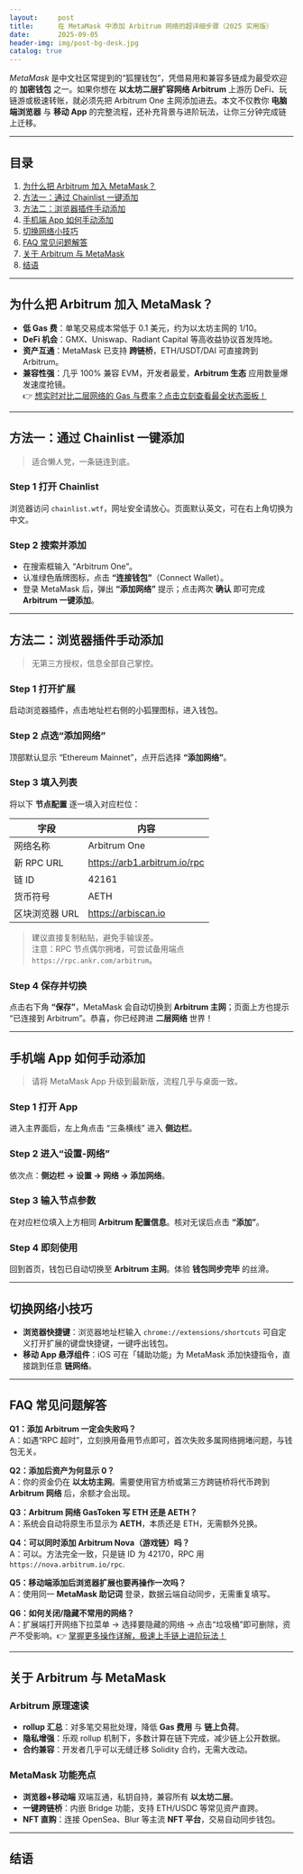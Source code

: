 ```yaml
---
layout:     post
title:      在 MetaMask 中添加 Arbitrum 网络的超详细步骤（2025 实用版）
date:       2025-09-05
header-img: img/post-bg-desk.jpg
catalog: true
---
```


_MetaMask_ 是中文社区常提到的“狐狸钱包”，凭借易用和兼容多链成为最受欢迎的 **加密钱包** 之一。如果你想在 **以太坊二层扩容网络 Arbitrum** 上游历 DeFi、玩链游或极速转账，就必须先把 Arbitrum One 主网添加进去。本文不仅教你 **电脑端浏览器** 与 **移动 App** 的完整流程，还补充背景与进阶玩法，让你三分钟完成链上迁移。

---

## 目录

1. [为什么把 Arbitrum 加入 MetaMask？](#为什么把-arbitrum-加入-metamask)
2. [方法一：通过 Chainlist 一键添加](#方法一通过-chainlist-一键添加)
3. [方法二：浏览器插件手动添加](#方法二浏览器插件手动添加)
4. [手机端 App 如何手动添加](#手机端-app-如何手动添加)
5. [切换网络小技巧](#切换网络小技巧)
6. [FAQ 常见问题解答](#faq-常见问题解答)
7. [关于 Arbitrum 与 MetaMask](#关于-arbitrum-与-metamask)
8. [结语](#结语)

---

## 为什么把 Arbitrum 加入 MetaMask？

- **低 Gas 费**：单笔交易成本常低于 0.1 美元，约为以太坊主网的 1/10。
- **DeFi 机会**：GMX、Uniswap、Radiant Capital 等高收益协议首发阵地。
- **资产互通**：MetaMask 已支持 **跨链桥**，ETH/USDT/DAI 可直接跨到 Arbitrum。
- **兼容性强**：几乎 100% 兼容 EVM，开发者最爱，**Arbitrum 生态** 应用数量爆发速度抢镜。  
  👉 [想实时对比二层网络的 Gas 与费率？点击立刻查看最全状态面板！](https://okxdog.com/)

---

## 方法一：通过 Chainlist 一键添加

> 适合懒人党，一条链连到底。

### Step 1 打开 Chainlist
浏览器访问 `chainlist.wtf`，网址安全请放心。页面默认英文，可在右上角切换为中文。

### Step 2 搜索并添加
- 在搜索框输入 “Arbitrum One”。
- 认准绿色盾牌图标，点击 **“连接钱包”**（Connect Wallet）。
- 登录 MetaMask 后，弹出 **“添加网络”** 提示；点击两次 **确认** 即可完成 **Arbitrum 一键添加**。

---

## 方法二：浏览器插件手动添加

> 无第三方授权，信息全部自己掌控。

### Step 1 打开扩展
启动浏览器插件，点击地址栏右侧的小狐狸图标，进入钱包。

### Step 2 点选“添加网络”  
顶部默认显示 “Ethereum Mainnet”，点开后选择 **“添加网络”**。

### Step 3 填入列表
将以下 **节点配置** 逐一填入对应栏位：

| 字段 | 内容 |
|-----|------|
| 网络名称 | Arbitrum One |
| 新 RPC URL | https://arb1.arbitrum.io/rpc |
| 链 ID | 42161 |
| 货币符号 | AETH |
| 区块浏览器 URL | https://arbiscan.io |

> 建议直接复制粘贴，避免手输误差。  
> 注意：RPC 节点偶尔拥堵，可尝试备用端点 `https://rpc.ankr.com/arbitrum`。

### Step 4 保存并切换
点击右下角 **“保存”**，MetaMask 会自动切换到 **Arbitrum 主网**；页面上方也提示 “已连接到 Arbitrum”。恭喜，你已经跨进 **二层网络** 世界！

---

## 手机端 App 如何手动添加

> 请将 MetaMask App 升级到最新版，流程几乎与桌面一致。

### Step 1 打开 App
进入主界面后，左上角点击 “三条横线” 进入 **侧边栏**。

### Step 2 进入“设置-网络”  
依次点：**侧边栏 → 设置 → 网络 → 添加网络**。

### Step 3 输入节点参数
在对应栏位填入上方相同 **Arbitrum 配置信息**。核对无误后点击 **“添加”**。

### Step 4 即刻使用
回到首页，钱包已自动切换至 **Arbitrum 主网**。体验 **钱包同步完毕** 的丝滑。

---

## 切换网络小技巧

- **浏览器快捷键**：浏览器地址栏输入 `chrome://extensions/shortcuts` 可自定义打开扩展的键盘快捷键，一键呼出钱包。
- **移动 App 悬浮组件**：iOS 可在「辅助功能」为 MetaMask 添加快捷指令，直接跳到任意 **链网络**。

---

## FAQ 常见问题解答

**Q1：添加 Arbitrum 一定会失败吗？**  
A：如遇“RPC 超时”，立刻换用备用节点即可，首次失败多属网络拥堵问题，与钱包无关。

**Q2：添加后资产为何显示 0？**  
A：你的资金仍在 **以太坊主网**。需要使用官方桥或第三方跨链桥将代币跨到 **Arbitrum 网络** 后，余额才会出现。

**Q3：Arbitrum 网络 GasToken 写 ETH 还是 AETH？**  
A：系统会自动将原生币显示为 **AETH**，本质还是 ETH，无需额外兑换。

**Q4：可以同时添加 Arbitrum Nova（游戏链）吗？**  
A：可以。方法完全一致，只是链 ID 为 42170，RPC 用 `https://nova.arbitrum.io/rpc`.

**Q5：移动端添加后浏览器扩展也要再操作一次吗？**  
A：使用同一 **MetaMask 助记词** 登录，数据云端自动同步，无需重复填写。

**Q6：如何关闭/隐藏不常用的网络？**  
A：扩展端打开网络下拉菜单 → 选择要隐藏的网络 → 点击“垃圾桶”即可删除，资产不受影响。👉 [掌握更多操作详解，极速上手链上进阶玩法！](https://okxdog.com/)

---

## 关于 Arbitrum 与 MetaMask

### Arbitrum 原理速读
- **rollup 汇总**：对多笔交易批处理，降低 **Gas 费用** 与 **链上负荷**。
- **隐私增强**：乐观 rollup 机制下，多数计算在链下完成，减少链上公开数据。
- **合约兼容**：开发者几乎可以无缝迁移 Solidity 合约，无需大改动。

### MetaMask 功能亮点  
- **浏览器+移动端** 双端互通，私钥自持，兼容所有 **以太坊二层**。
- **一键跨链桥**：内嵌 Bridge 功能，支持 ETH/USDC 等常见资产直跨。
- **NFT 直购**：连接 OpenSea、Blur 等主流 **NFT 平台**，交易自动同步钱包。

---

## 结语